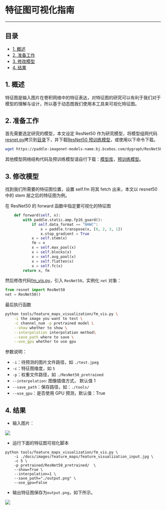 # 特征图可视化指南
-----
## 目录

* [1. 概述](#1)
* [2. 准备工作](#2)
* [3. 修改模型](#3)
* [4. 结果](#4)

<a name='1'></a>

## 1. 概述

特征图是输入图片在卷积网络中的特征表达，对特征图的研究可以有利于我们对于模型的理解与设计，所以基于动态图我们使用本工具来可视化特征图。

<a name='2'></a>

## 2. 准备工作

首先需要选定研究的模型，本文设定 ResNet50 作为研究模型，将模型组网代码[resnet.py](../../../ppcls/arch/backbone/legendary_models/resnet.py)拷贝到[目录](../../../ppcls/utils/feature_maps_visualization/)下，并下载[ResNet50 预训练模型](https://paddle-imagenet-models-name.bj.bcebos.com/dygraph/ResNet50_pretrained.pdparams)，或使用以下命令下载。

```bash
wget https://paddle-imagenet-models-name.bj.bcebos.com/dygraph/ResNet50_pretrained.pdparams
```

其他模型网络结构代码及预训练模型请自行下载：[模型库](../../../ppcls/arch/backbone/)，[预训练模型](../models/models_intro.md)。

 <a name='3'></a>

## 3. 修改模型

找到我们所需要的特征图位置，设置 self.fm 将其 fetch 出来，本文以 resnet50 中的 stem 层之后的特征图为例。

在 ResNet50 的 forward 函数中指定要可视化的特征图

```python
    def forward(self, x):
        with paddle.static.amp.fp16_guard():
            if self.data_format == "NHWC":
                x = paddle.transpose(x, [0, 2, 3, 1])
                x.stop_gradient = True
            x = self.stem(x)
            fm = x
            x = self.max_pool(x)
            x = self.blocks(x)
            x = self.avg_pool(x)
            x = self.flatten(x)
            x = self.fc(x)
        return x, fm
```

然后修改代码[fm_vis.py](../../../ppcls/utils/feature_maps_visualization/fm_vis.py)，引入 `ResNet50`，实例化 `net` 对象：

```python
from resnet import ResNet50
net = ResNet50()
```

最后执行函数

```bash
python tools/feature_maps_visualization/fm_vis.py \
    -i the image you want to test \
    -c channel_num -p pretrained model \
    --show whether to show \
    --interpolation interpolation method\
    --save_path where to save \
    --use_gpu whether to use gpu
```

参数说明：
+ `-i`：待预测的图片文件路径，如 `./test.jpeg`
+ `-c`：特征图维度，如 `5`
+ `-p`：权重文件路径，如 `./ResNet50_pretrained`
+ `--interpolation`: 图像插值方式， 默认值 1
+ `--save_path`：保存路径，如：`./tools/`
+ `--use_gpu`：是否使用 GPU 预测，默认值：True

<a name='4'></a>

## 4. 结果

* 输入图片：  

![](../../images/feature_maps/feature_visualization_input.jpg)

* 运行下面的特征图可视化脚本

```
python tools/feature_maps_visualization/fm_vis.py \
    -i ./docs/images/feature_maps/feature_visualization_input.jpg \
    -c 5 \
    -p pretrained/ResNet50_pretrained/  \
    --show=True \
    --interpolation=1 \
    --save_path="./output.png" \
    --use_gpu=False
```

* 输出特征图保存为`output.png`，如下所示。

![](../../images/feature_maps/feature_visualization_output.jpg)

